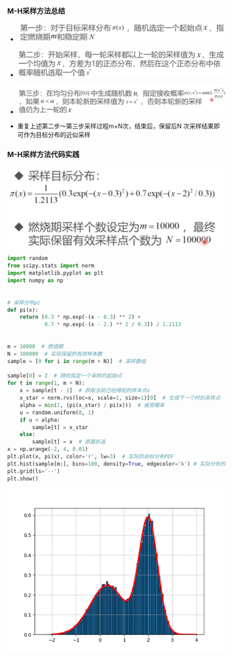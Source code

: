 ### M-H采样方法总结

* ![image-20230410162808007](M-H%E6%96%B9%E6%B3%95%E7%9A%84%E5%AE%9E%E8%B7%B5.assets/image-20230410162808007-1115288.png)
* ![image-20230410162817338](M-H%E6%96%B9%E6%B3%95%E7%9A%84%E5%AE%9E%E8%B7%B5.assets/image-20230410162817338.png)
* ![image-20230410162835901](M-H%E6%96%B9%E6%B3%95%E7%9A%84%E5%AE%9E%E8%B7%B5.assets/image-20230410162835901.png)

* 重复上述第二步～第三步采样过程m+N次，结束后，保留后N 次采样结果即可作为目标分布的近似采样

### M-H采样方法代码实践

![image-20230410162937326](M-H%E6%96%B9%E6%B3%95%E7%9A%84%E5%AE%9E%E8%B7%B5.assets/image-20230410162937326.png)

```python
import random
from scipy.stats import norm
import matplotlib.pyplot as plt
import numpy as np


# 采样分布pi
def pi(x):
    return (0.3 * np.exp(-(x - 0.3) ** 2) +
            0.7 * np.exp(-(x - 2.) ** 2 / 0.3)) / 1.2113


m = 10000  # 燃烧期
N = 100000  # 实际保留的有效样本数
sample = [0 for i in range(m + N)]  # 采样数组

sample[0] = 2  # 随机指定一个采样的起始点
for t in range(1, m + N):
    x = sample[t - 1]  # 获取当前已经得到的样本点x
    x_star = norm.rvs(loc=x, scale=1, size=1)[0]  # 生成下一个时刻采样点
    alpha = min(1, (pi(x_star) / pi(x)))  # 接受概率
    u = random.uniform(0, 1)
    if u < alpha:
        sample[t] = x_star
    else:
        sample[t] = x  # 原路折返
x = np.arange(-2, 4, 0.01)
plt.plot(x, pi(x), color='r', lw=3)  # 实际的目标分布PDF
plt.hist(sample[m:], bins=100, density=True, edgecolor='k') # 实际分布的近似采样
plt.grid(ls='--')
plt.show()
```

![image-20230410163738619](M-H%E6%96%B9%E6%B3%95%E7%9A%84%E5%AE%9E%E8%B7%B5.assets/image-20230410163738619.png)